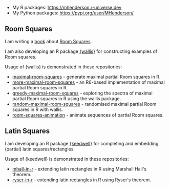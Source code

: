- My R packages: https://mhenderson.r-universe.dev
- My Python packages: https://pypi.org/user/MHenderson/

## Room Squares

I am writing a [book](https://github.com/MHenderson/room) about [Room Squares](https://en.wikipedia.org/wiki/Room_square).

I am also developing an R package [{wallis}](https://github.com/MHenderson/wallis) for constructing examples of Room squares.

Usage of {wallis} is demonstrated in these repositories:

- [maximal-room-squares](https://github.com/MHenderson/maximal-room-squares) - generate maximal partial Room squares in R.
- [more-maximal-room-squares](https://github.com/MHenderson/more-maximal-room-squares) - an R6-based implementation of maximal partial Room squares in R.
- [greedy-maximal-room-squares](https://github.com/MHenderson/greedy-maximal-room-squares) - exploring the spectra of maximal partial Room squares in R using the wallis package.
- [random-maximal-room-squares](https://github.com/MHenderson/random-maximal-room-squares) - randomised maximal partial Room squares in R with wallis.
- [room-squares-animation](https://github.com/MHenderson/room-squares-animation) - animate sequences of partial Room squares.

## Latin Squares

I am developing an R package [{keedwell}](https://github.com/MHenderson/keedwell) for completing and embedding (partial) latin squares/rectangles.

Usage of {keedwell} is demonstrated in these repositories:

- [mhall-in-r](https://github.com/MHenderson/mhall-in-r) - extending latin rectangles in R using Marshall Hall's theorem.
- [ryser-in-r](https://github.com/MHenderson/ryser-in-r) - extending latin rectangles in R using Ryser's theorem.

